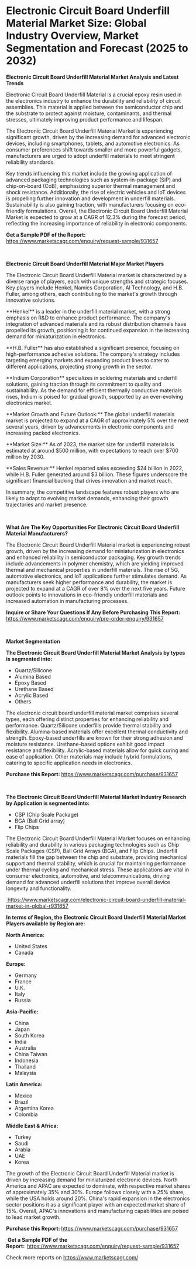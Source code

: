 <p><h1>Electronic Circuit Board Underfill Material Market Size: Global Industry Overview, Market Segmentation and Forecast (2025 to 2032)</h1></p><p><strong>Electronic Circuit Board Underfill Material Market Analysis and Latest Trends</strong></p>
<p><p>Electronic Circuit Board Underfill Material is a crucial epoxy resin used in the electronics industry to enhance the durability and reliability of circuit assemblies. This material is applied between the semiconductor chip and the substrate to protect against moisture, contaminants, and thermal stresses, ultimately improving product performance and lifespan. </p><p>The Electronic Circuit Board Underfill Material Market is experiencing significant growth, driven by the increasing demand for advanced electronic devices, including smartphones, tablets, and automotive electronics. As consumer preferences shift towards smaller and more powerful gadgets, manufacturers are urged to adopt underfill materials to meet stringent reliability standards. </p><p>Key trends influencing this market include the growing application of advanced packaging technologies such as system-in-package (SiP) and chip-on-board (CoB), emphasizing superior thermal management and shock resistance. Additionally, the rise of electric vehicles and IoT devices is propelling further innovation and development in underfill materials. Sustainability is also gaining traction, with manufacturers focusing on eco-friendly formulations. Overall, the Electronic Circuit Board Underfill Material Market is expected to grow at a CAGR of 12.3% during the forecast period, reflecting the increasing importance of reliability in electronic components.</p></p>
<p><strong>Get a Sample PDF of the Report:&nbsp;</strong> <a href="https://www.marketscagr.com/enquiry/request-sample/931657?utm_campaign=3201&utm_medium=2&utm_source=Github&utm_content=ia&utm_term=21032025&utm_id=electronic-circuit-board-underfill-material">https://www.marketscagr.com/enquiry/request-sample/931657</a></p>
<p>&nbsp;</p>
<p><strong>Electronic Circuit Board Underfill Material Major Market Players</strong></p>
<p><p>The Electronic Circuit Board Underfill Material market is characterized by a diverse range of players, each with unique strengths and strategic focuses. Key players include Henkel, Namics Corporation, AI Technology, and H.B. Fuller, among others, each contributing to the market's growth through innovative solutions.</p><p>**Henkel** is a leader in the underfill material market, with a strong emphasis on R&D to enhance product performance. The company's integration of advanced materials and its robust distribution channels have propelled its growth, positioning it for continued expansion in the increasing demand for miniaturization in electronics.</p><p>**H.B. Fuller** has also established a significant presence, focusing on high-performance adhesive solutions. The company's strategy includes targeting emerging markets and expanding product lines to cater to different applications, projecting strong growth in the sector.</p><p>**Indium Corporation** specializes in soldering materials and underfill solutions, gaining traction through its commitment to quality and sustainability. As the demand for efficient thermally conductive materials rises, Indium is poised for gradual growth, supported by an ever-evolving electronics market.</p><p>**Market Growth and Future Outlook:** The global underfill materials market is projected to expand at a CAGR of approximately 5% over the next several years, driven by advancements in electronic components and increasing packed electronics. </p><p>**Market Size:** As of 2023, the market size for underfill materials is estimated at around $500 million, with expectations to reach over $700 million by 2030.</p><p>**Sales Revenue:** Henkel reported sales exceeding $24 billion in 2022, while H.B. Fuller generated around $3 billion. These figures underscore the significant financial backing that drives innovation and market reach.</p><p>In summary, the competitive landscape features robust players who are likely to adapt to evolving market demands, enhancing their growth trajectories and market presence.</p></p>
<p>&nbsp;</p>
<p><strong>What Are The Key Opportunities For Electronic Circuit Board Underfill Material Manufacturers?</strong></p>
<p><p>The Electronic Circuit Board Underfill Material market is experiencing robust growth, driven by the increasing demand for miniaturization in electronics and enhanced reliability in semiconductor packaging. Key growth trends include advancements in polymer chemistry, which are yielding improved thermal and mechanical properties in underfill materials. The rise of 5G, automotive electronics, and IoT applications further stimulates demand. As manufacturers seek higher performance and durability, the market is projected to expand at a CAGR of over 8% over the next five years. Future outlook points to innovations in eco-friendly underfill materials and increased automation in manufacturing processes.</p></p>
<p><strong>Inquire or Share Your Questions If Any Before Purchasing This Report:</strong> <a href="https://www.marketscagr.com/enquiry/pre-order-enquiry/931657?utm_campaign=3201&utm_medium=2&utm_source=Github&utm_content=ia&utm_term=21032025&utm_id=electronic-circuit-board-underfill-material">https://www.marketscagr.com/enquiry/pre-order-enquiry/931657</a></p>
<p>&nbsp;</p>
<p><strong>Market Segmentation</strong></p>
<p><strong>The Electronic Circuit Board Underfill Material Market Analysis by types is segmented into:</strong></p>
<p><ul><li>Quartz/Silicone</li><li>Alumina Based</li><li>Epoxy Based</li><li>Urethane Based</li><li>Acrylic Based</li><li>Others</li></ul></p>
<p><p>The electronic circuit board underfill material market comprises several types, each offering distinct properties for enhancing reliability and performance. Quartz/Silicone underfills provide thermal stability and flexibility. Alumina-based materials offer excellent thermal conductivity and strength. Epoxy-based underfills are known for their strong adhesion and moisture resistance. Urethane-based options exhibit good impact resistance and flexibility. Acrylic-based materials allow for quick curing and ease of application. Other materials may include hybrid formulations, catering to specific application needs in electronics.</p></p>
<p><strong>Purchase this Report:&nbsp;</strong><a href="https://www.marketscagr.com/purchase/931657?utm_campaign=3201&utm_medium=2&utm_source=Github&utm_content=ia&utm_term=21032025&utm_id=electronic-circuit-board-underfill-material">https://www.marketscagr.com/purchase/931657</a></p>
<p>&nbsp;</p>
<p><strong>The Electronic Circuit Board Underfill Material Market Industry Research by Application is segmented into:</strong></p>
<p><ul><li>CSP (Chip Scale Package)</li><li>BGA (Ball Grid array)</li><li>Flip Chips</li></ul></p>
<p><p>The Electronic Circuit Board Underfill Material Market focuses on enhancing reliability and durability in various packaging technologies such as Chip Scale Packages (CSP), Ball Grid Arrays (BGA), and Flip Chips. Underfill materials fill the gap between the chip and substrate, providing mechanical support and thermal stability, which is crucial for maintaining performance under thermal cycling and mechanical stress. These applications are vital in consumer electronics, automotive, and telecommunications, driving demand for advanced underfill solutions that improve overall device longevity and functionality.</p></p>
<p><a href="https://www.marketscagr.com/electronic-circuit-board-underfill-material-market-in-global-r931657?utm_campaign=3201&utm_medium=2&utm_source=Github&utm_content=ia&utm_term=21032025&utm_id=electronic-circuit-board-underfill-material">&nbsp;https://www.marketscagr.com/electronic-circuit-board-underfill-material-market-in-global-r931657</a></p>
<p><strong>In terms of Region, the Electronic Circuit Board Underfill Material Market Players available by Region are:</strong></p>
<p>
    <p> <strong> North America: </strong>
        <ul>
            <li>United States</li>
            <li>Canada</li>
        </ul>
        </p> 
    <p> <strong> Europe: </strong>
        <ul>
            <li>Germany</li>
            <li>France</li>
            <li>U.K.</li>
            <li>Italy</li>
            <li>Russia</li>
        </ul>
        </p> 
    <p> <strong> Asia-Pacific: </strong>
        <ul>
            <li>China</li>
            <li>Japan</li>
            <li>South Korea</li>
            <li>India</li>
            <li>Australia</li>
            <li>China Taiwan</li>
            <li>Indonesia</li>
            <li>Thailand</li>
            <li>Malaysia</li>
        </ul>
        </p> 
    <p> <strong> Latin America: </strong>
        <ul>
            <li>Mexico</li>
            <li>Brazil</li>
            <li>Argentina Korea</li>
            <li>Colombia</li>
        </ul>
        </p> 
    <p> <strong> Middle East & Africa: </strong>
        <ul>
            <li>Turkey</li>
            <li>Saudi</li>
            <li>Arabia</li>
            <li>UAE</li>
            <li>Korea</li>
        </ul>
    </p>
    </p>
<p><p>The growth of the Electronic Circuit Board Underfill Material market is driven by increasing demand for miniaturized electronic devices. North America and APAC are expected to dominate, with respective market shares of approximately 35% and 30%. Europe follows closely with a 25% share, while the USA holds around 20%. China's rapid expansion in the electronics sector positions it as a significant player with an expected market share of 15%. Overall, APAC's innovations and manufacturing capabilities are poised to lead market growth.</p></p>
<p><strong>Purchase this Report: </strong><a href="https://www.marketscagr.com/purchase/931657?utm_campaign=3201&utm_medium=2&utm_source=Github&utm_content=ia&utm_term=21032025&utm_id=electronic-circuit-board-underfill-material">https://www.marketscagr.com/purchase/931657</a></p>
<p>&nbsp;<strong>Get a Sample PDF of the Report:&nbsp;&nbsp;</strong><a href="https://www.marketscagr.com/enquiry/request-sample/931657?utm_campaign=3201&utm_medium=2&utm_source=Github&utm_content=ia&utm_term=21032025&utm_id=electronic-circuit-board-underfill-material">https://www.marketscagr.com/enquiry/request-sample/931657</a></p>
<p><strong></strong></p>
<p>Check more reports on <a href="https://www.marketscagr.com/?utm_campaign=3201&utm_medium=2&utm_source=Github&utm_content=ia&utm_term=21032025&utm_id=electronic-circuit-board-underfill-material">https://www.marketscagr.com/</a></p>